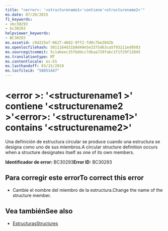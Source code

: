 ```yaml
---
title: "<error>: '<structurename1>'contiene'<structurename2>'"
ms.date: 07/20/2015
f1_keywords:
- vbc30293
- bc30293
helpviewer_keywords:
- BC30293
ms.assetid: c9d225e7-0627-4682-97f2-fd9c7be2842b
ms.openlocfilehash: 5011164d31b0d49e5e3375d63ca5f93211ed9503
ms.sourcegitcommit: 5c1abeec15fbddcc7dbaa729fabc1f1f29f12045
ms.translationtype: MT
ms.contentlocale: es-ES
ms.lasthandoff: 03/15/2019
ms.locfileid: "58051447"
---
```

# <a name="error-structurename1-contains-structurename2"></a><span data-ttu-id="9d84c-102">\<error >: '\<structurename1 >' contiene '\<structurename2 >'</span><span class="sxs-lookup"><span data-stu-id="9d84c-102">\<error>: '\<structurename1>' contains '\<structurename2>'</span></span>
<span data-ttu-id="9d84c-103">Una definición de estructura circular se produce cuando una estructura se designa como uno de sus miembros.</span><span class="sxs-lookup"><span data-stu-id="9d84c-103">A circular structure definition occurs when a structure designates itself as one of its own members.</span></span>  
  
 <span data-ttu-id="9d84c-104">**Identificador de error:** BC30293</span><span class="sxs-lookup"><span data-stu-id="9d84c-104">**Error ID:** BC30293</span></span>  
  
## <a name="to-correct-this-error"></a><span data-ttu-id="9d84c-105">Para corregir este error</span><span class="sxs-lookup"><span data-stu-id="9d84c-105">To correct this error</span></span>  
  
-   <span data-ttu-id="9d84c-106">Cambie el nombre del miembro de la estructura.</span><span class="sxs-lookup"><span data-stu-id="9d84c-106">Change the name of the structure member.</span></span>  
  
## <a name="see-also"></a><span data-ttu-id="9d84c-107">Vea también</span><span class="sxs-lookup"><span data-stu-id="9d84c-107">See also</span></span>

- [<span data-ttu-id="9d84c-108">Estructuras</span><span class="sxs-lookup"><span data-stu-id="9d84c-108">Structures</span></span>](../../visual-basic/programming-guide/language-features/data-types/structures.md)
